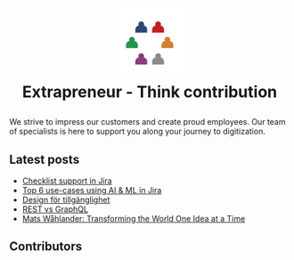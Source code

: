 <br />
<h1>
<p align="center">
  <img src="images/extrapreneur-logo.png" alt="Logo" width="128" height="128">
  <br>Extrapreneur - Think contribution
</h1>
</p>

<!-- START_ABOUT_SECTION -->

We strive to impress our customers and create proud employees. Our team of specialists is here to support you along your journey to digitization.

<!-- END_ABOUT_SECTION -->

## Latest posts

<!-- START_POSTS_SECTION -->

- [Checklist support in Jira](https://www.extrapreneur.se/blog/restvsgraphql-bypdz-cdtzs)
- [Top 6 use-cases using AI & ML in Jira](https://www.extrapreneur.se/blog/restvsgraphql-bypdz)
- [Design för tillgänglighet](https://www.extrapreneur.se/blog/design-fr-tillgnglighet)
- [REST vs GraphQL](https://www.extrapreneur.se/blog/restvsgraphql)
- [Mats Wåhlander: Transforming the World One Idea at a Time](https://www.extrapreneur.se/blog/mats-wahlander)

<!-- END_POSTS_SECTION -->

<!-- START_CONTRIBUTORS_SECTION -->

## Contributors



<!-- END_CONTRIBUTORS_SECTION -->